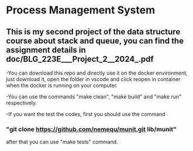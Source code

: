 # Process Management System

## This is my second project of the data structure course about stack and queue, you can find the assignment details in doc/BLG_223E___Project_2__2024_.pdf

-You can download this repo and directly use it on the docker environment, just download it, open the folder in vscode and click reopen in container when the docker is running on your computer.

-You can use the commands "make clean", "make build" and "make run" respectively.

-If you want the test the codes, first you should use the command 
### "git clone https://github.com/nemequ/munit.git lib/munit"

after that you can use "make tests" command. 
